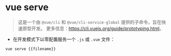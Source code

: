 # vue serve

> 这是一个由 `@vue/cli` 和 `@vue/cli-service-global` 提供的子命令，旨在快速原型开发。
> 更多信息：<https://cli.vuejs.org/guide/prototyping.html>。

- 在开发模式下以零配置服务一个 `.js` 或 `.vue` 文件：

`vue serve {{filename}}`